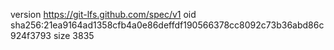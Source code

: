version https://git-lfs.github.com/spec/v1
oid sha256:21ea9164ad1358cfb4a0e86deffdf190566378cc8092c73b36abd86c924f3793
size 3835
